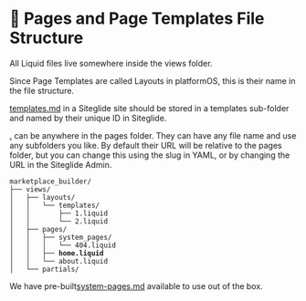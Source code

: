 # 🌳 Pages and Page Templates File Structure

All Liquid files live somewhere inside the views folder.

Since Page Templates are called Layouts in platformOS, this is their name in the file structure.

[templates.md](../../site-manager2/templates.md "mention") in a Siteglide site should be stored in a templates sub-folder and named by their unique ID in Siteglide.

[.](./ "mention") can be anywhere in the pages folder. They can have any file name and use any subfolders you like. By default their URL will be relative to the pages folder, but you can change this using the slug in YAML, or by changing the URL in the Siteglide Admin.

<pre><code>marketplace_builder/
├── views/
│   ├── layouts/
│   │   └── templates/
│   │       ├── 1.liquid
│   │       └── 2.liquid
│   ├── pages/
│   │   ├── system_pages/
│   │   │   └── 404.liquid
<strong>│   │   ├── home.liquid
</strong>│   │   └── about.liquid
│   └── partials/
</code></pre>

We have pre-built[system-pages.md](../../pages-and-page-templates/get-started-pages/system-pages.md "mention") available to use out of the box.
